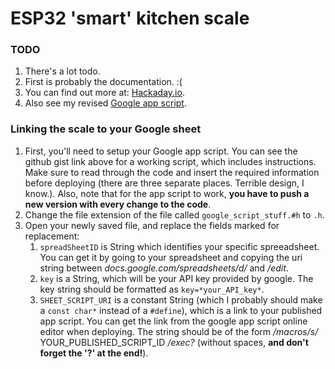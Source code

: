 # ESP32 'smart' kitchen scale

### TODO
1. There's a lot todo.
1. First is probably the documentation. :(
1. You can find out more at: [Hackaday.io](https://hackaday.io/project/164849-yet-another-smart-kitchen-scale).
1. Also see my revised [Google app script](https://gist.github.com/UriShX/e7182e1b6a151302f28b664d037c8b49).

### Linking the scale to your Google sheet
1. First, you'll need to setup your Google app script. You can see the github gist link above for a working script, which includes instructions. Make sure to read through the code and insert the required information before deploying (there are three separate places. Terrible design, I know.). Also, note that for the app script to work, **you have to push a new version with every change to the code**.
1. Change the file extension of the file called `google_script_stuff.#h` to `.h`.
1. Open your newly saved file, and replace the fields marked for replacement:
    1. `spreadSheetID` is String which identifies your specific spreeadsheet. You can get it by going to your spreadsheet and copying the uri string between *docs.google.com/spreadsheets/d/* and */edit*.
    1. `key` is a String, which will be your API key provided by google. The key string should be formatted as `key=*your_API_key*`.
    1. `SHEET_SCRIPT_URI` is a constant String (which I probably should make a `const char*` instead of a `#define`), which is a link to your published app script. You can get the link from the google app script online editor when deploying. The string should be of the form */macros/s/* YOUR_PUBLISHED_SCRIPT_ID */exec?* (without spaces, **and don't forget the '?' at the end!**).